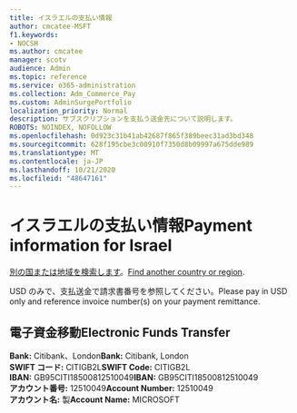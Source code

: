 ```yaml
---
title: イスラエルの支払い情報
author: cmcatee-MSFT
f1.keywords:
- NOCSH
ms.author: cmcatee
manager: scotv
audience: Admin
ms.topic: reference
ms.service: o365-administration
ms.collection: Adm_Commerce_Pay
ms.custom: AdminSurgePortfolio
localization_priority: Normal
description: サブスクリプションを支払う送金先について説明します。
ROBOTS: NOINDEX, NOFOLLOW
ms.openlocfilehash: 0d923c31b41ab42687f865f389beec31ad3bd348
ms.sourcegitcommit: 628f195cbe3c00910f7350d8b09997a675dde989
ms.translationtype: MT
ms.contentlocale: ja-JP
ms.lasthandoff: 10/21/2020
ms.locfileid: "48647161"
---
```

# <a name="payment-information-for-israel"></a><span data-ttu-id="28bc0-103">イスラエルの支払い情報</span><span class="sxs-lookup"><span data-stu-id="28bc0-103">Payment information for Israel</span></span>

<span data-ttu-id="28bc0-104">[別の国または地域を検索します](../billing-and-payments/pay-for-your-subscription.md)。</span><span class="sxs-lookup"><span data-stu-id="28bc0-104">[Find another country or region](../billing-and-payments/pay-for-your-subscription.md).</span></span>

<span data-ttu-id="28bc0-105">USD のみで、支払送金で請求書番号を参照してください。</span><span class="sxs-lookup"><span data-stu-id="28bc0-105">Please pay in USD only and reference invoice number(s) on your payment remittance.</span></span>

## <a name="electronic-funds-transfer"></a><span data-ttu-id="28bc0-106">電子資金移動</span><span class="sxs-lookup"><span data-stu-id="28bc0-106">Electronic Funds Transfer</span></span>

<span data-ttu-id="28bc0-107">**Bank:** Citibank、London</span><span class="sxs-lookup"><span data-stu-id="28bc0-107">**Bank:** Citibank, London</span></span>  
<span data-ttu-id="28bc0-108">**SWIFT コード:** CITIGB2L</span><span class="sxs-lookup"><span data-stu-id="28bc0-108">**SWIFT Code:** CITIGB2L</span></span>  
<span data-ttu-id="28bc0-109">**IBAN:** GB95CITI18500812510049</span><span class="sxs-lookup"><span data-stu-id="28bc0-109">**IBAN:** GB95CITI18500812510049</span></span>  
<span data-ttu-id="28bc0-110">**アカウント番号:** 12510049</span><span class="sxs-lookup"><span data-stu-id="28bc0-110">**Account Number:** 12510049</span></span>  
<span data-ttu-id="28bc0-111">**アカウント名:** 製</span><span class="sxs-lookup"><span data-stu-id="28bc0-111">**Account Name:** MICROSOFT</span></span>  